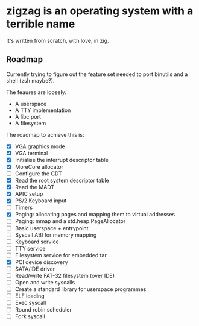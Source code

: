 # zigzag is an operating system with a terrible name
It's written from scratch, with love, in zig. 

## Roadmap

Currently trying to figure out the feature set needed to port binutils and a shell (zsh maybe?).

The feaures are loosely:
- A userspace
- A TTY implementation
- A libc port
- A filesystem

The roadmap to achieve this is:

- [x] VGA graphics mode
- [x] VGA terminal
- [x] Initialise the interrupt descriptor table
- [x] MoreCore allocator
- [ ] Configure the GDT 
- [x] Read the root system descriptor table
- [x] Read the MADT
- [x] APIC setup
- [x] PS/2 Keyboard input
- [ ] Timers
- [x] Paging: allocating pages and mapping them to virtual addresses
- [ ] Paging: mmap and a std.heap.PageAllocator
- [ ] Basic userspace + entrypoint
- [ ] Syscall ABI for memory mapping
- [ ] Keyboard service 
- [ ] TTY service 
- [ ] Filesystem service for embedded tar 
- [x] PCI device discovery
- [ ] SATA/IDE driver
- [ ] Read/write FAT-32 filesystem (over IDE)
- [ ] Open and write syscalls
- [ ] Create a standard library for userspace programmes
- [ ] ELF loading
- [ ] Exec syscall
- [ ] Round robin scheduler
- [ ] Fork syscall
